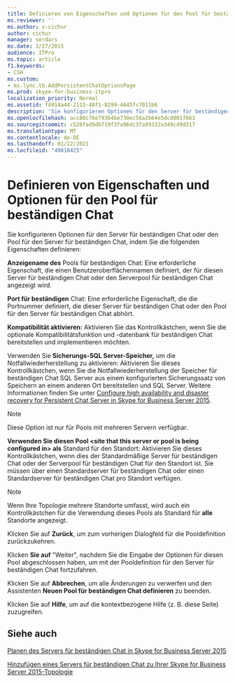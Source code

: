 ```yaml
---
title: Definieren von Eigenschaften und Optionen für den Pool für beständigen Chat
ms.reviewer: ''
ms.author: v-cichur
author: cichur
manager: serdars
ms.date: 3/27/2015
audience: ITPro
ms.topic: article
f1.keywords:
- CSH
ms.custom:
- ms.lync.tb.AddPersistentChatOptionsPage
ms.prod: skype-for-business-itpro
localization_priority: Normal
ms.assetid: f4914a44-2113-48f1-8299-4645fc7011b6
description: 'Sie konfigurieren Optionen für den Server für beständigen Chat oder den Pool für den Server für beständigen Chat, indem Sie die folgenden Eigenschaften definieren:'
ms.openlocfilehash: acc80c76e79364be730ec56a2b64e5dcd001f661
ms.sourcegitcommit: c528fad9db719f3fa96dc3fa99332a349cd9d317
ms.translationtype: MT
ms.contentlocale: de-DE
ms.lasthandoff: 01/12/2021
ms.locfileid: "49818425"
---
```

# <a name="define-properties-and-options-for-persistent-chat-pool"></a>Definieren von Eigenschaften und Optionen für den Pool für beständigen Chat
 
Sie konfigurieren Optionen für den Server für beständigen Chat oder den Pool für den Server für beständigen Chat, indem Sie die folgenden Eigenschaften definieren:
  
 **Anzeigename des** Pools für beständigen Chat: Eine erforderliche Eigenschaft, die einen Benutzeroberflächennamen definiert, der für diesen Server für beständigen Chat oder den Serverpool für beständigen Chat angezeigt wird.
  
 **Port für beständigen** Chat: Eine erforderliche Eigenschaft, die die Portnummer definiert, die dieser Server für beständigen Chat oder den Pool für den Server für beständigen Chat abhört.
  
 **Kompatibilität aktivieren:** Aktivieren Sie das Kontrollkästchen, wenn Sie die optionale Kompatibilitätsfunktion und -datenbank für beständigen Chat bereitstellen und implementieren möchten.
  
 Verwenden Sie **Sicherungs-SQL Server-Speicher,** um die Notfallwiederherstellung zu aktivieren: Aktivieren Sie dieses Kontrollkästchen, wenn Sie die Notfallwiederherstellung der Speicher für beständigen Chat SQL Server aus einem konfigurierten Sicherungssatz von Speichern an einem anderen Ort bereitstellen und SQL Server. Weitere Informationen finden Sie unter [Configure high availability and disaster recovery for Persistent Chat Server in Skype for Business Server 2015](../../deploy/deploy-persistent-chat-server/configure-hadr-for-persistent-chat.md).
  
> [!NOTE]
> Diese Option ist nur für Pools mit mehreren Servern verfügbar. 
  
 **Verwenden Sie diesen Pool \<site that this server or pool is being configured in\> als** Standard für den Standort: Aktivieren Sie dieses Kontrollkästchen, wenn dies der Standardmäßige Server für beständigen Chat oder der Serverpool für beständigen Chat für den Standort ist. Sie müssen über einen Standardserver für beständigen Chat oder einen Standardserver für beständigen Chat pro Standort verfügen.
  
> [!NOTE]
> Wenn Ihre Topologie mehrere Standorte umfasst, wird auch ein Kontrollkästchen für die Verwendung dieses Pools als Standard für **alle** Standorte angezeigt.
  
Klicken Sie auf **Zurück**, um zum vorherigen Dialogfeld für die Pooldefinition zurückzukehren.
  
Klicken **Sie auf** "Weiter", nachdem Sie die Eingabe der Optionen für diesen Pool abgeschlossen haben, um mit der Pooldefinition für den Server für beständigen Chat fortzufahren.
  
Klicken Sie auf **Abbrechen**, um alle Änderungen zu verwerfen und den Assistenten **Neuen Pool für beständigen Chat definieren** zu beenden.
  
Klicken Sie auf **Hilfe**, um auf die kontextbezogene Hilfe (z. B. diese Seite) zuzugreifen.
  
## <a name="see-also"></a>Siehe auch

[Planen des Servers für beständigen Chat in Skype for Business Server 2015](../../plan-your-deployment/persistent-chat-server/persistent-chat-server.md)
  
[Hinzufügen eines Servers für beständigen Chat zu Ihrer Skype for Business Server 2015-Topologie](../../deploy/deploy-persistent-chat-server/add-persistent-chat-server.md)

